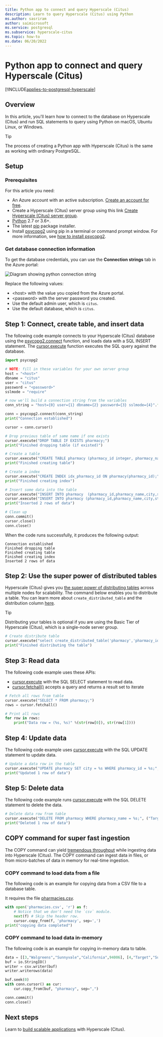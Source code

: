 ```yaml
---
title: Python app to connect and query Hyperscale (Citus)
description: Learn to query Hyperscale (Citus) using Python
ms.author: sasriram
author: saimicrosoft
ms.service: postgresql
ms.subservice: hyperscale-citus
ms.topic: how-to
ms.date: 06/20/2022
---
```


# Python app to connect and query Hyperscale (Citus)

[!INCLUDE[applies-to-postgresql-hyperscale](../includes/applies-to-postgresql-hyperscale.md)]

## Overview

In this article, you'll learn how to connect to the database on Hyperscale (Citus) and run SQL statements to query using Python on macOS, Ubuntu Linux, or Windows.

> [!TIP]
>
> The process of creating a Python app with Hyperscale (Citus) is the same as working with ordinary PostgreSQL.

## Setup

### Prerequisites

For this article you need:

* An Azure account with an active subscription. [Create an account for free](https://azure.microsoft.com/free).
* Create a Hyperscale (Citus) server group using this link [Create Hyperscale (Citus) server group](quickstart-create-portal.md).
* [Python](https://www.python.org/downloads/) 2.7 or 3.6+.
* The latest [pip](https://pip.pypa.io/en/stable/installing/) package installer.
* Install [psycopg2](https://pypi.python.org/pypi/psycopg2-binary/) using pip in a terminal or command prompt window. For more information, see [how to install psycopg2](https://www.psycopg.org/docs/install.html).

### Get database connection information

To get the database credentials, you can use the **Connection strings** tab in the Azure portal:

![Diagram showing python connection string](../media/howto-app-stacks/01-python-connection-string.png)

Replace the following values:

* \<host\> with the value you copied from the Azure portal.
* \<password\> with the server password you created.
* Use the default admin user, which is `citus`.
* Use the default database, which is `citus`.

## Step 1: Connect, create table, and insert data

The following code example connects to your Hyperscale (Citus) database using
the [psycopg2.connect](https://www.psycopg.org/docs/connection.html) function,
and loads data with a SQL INSERT statement.  The
[cursor.execute](https://www.psycopg.org/docs/cursor.html#execute) function
executes the SQL query against the database.

```python
import psycopg2

# NOTE: fill in these variables for your own server group
host = "<host>"
dbname = "citus"
user = "citus"
password = "<password>"
sslmode = "require"

# now we'll build a connection string from the variables
conn_string = "host={0} user={1} dbname={2} password={3} sslmode={4}".format(host, user, dbname, password, sslmode)

conn = psycopg2.connect(conn_string)
print("Connection established")

cursor = conn.cursor()

# Drop previous table of same name if one exists
cursor.execute("DROP TABLE IF EXISTS pharmacy;")
print("Finished dropping table (if existed)")

# Create a table
cursor.execute("CREATE TABLE pharmacy (pharmacy_id integer, pharmacy_name text, city text, state text, zip_code integer);")
print("Finished creating table")

# Create a index
cursor.execute("CREATE INDEX idx_pharmacy_id ON pharmacy(pharmacy_id);")
print("Finished creating index")

# Insert some data into the table
cursor.execute("INSERT INTO pharmacy  (pharmacy_id,pharmacy_name,city,state,zip_code) VALUES (%s, %s, %s, %s,%s);", (1,"Target","Sunnyvale","California",94001))
cursor.execute("INSERT INTO pharmacy (pharmacy_id,pharmacy_name,city,state,zip_code) VALUES (%s, %s, %s, %s,%s);", (2,"CVS","San Francisco","California",94002))
print("Inserted 2 rows of data")

# Clean up
conn.commit()
cursor.close()
conn.close()
```

When the code runs successfully, it produces the following output:

```
Connection established
Finished dropping table
Finished creating table
Finished creating index
Inserted 2 rows of data
```

## Step 2: Use the super power of distributed tables

Hyperscale (Citus) gives you [the super power of distributing tables](overview.md#the-superpower-of-distributed-tables) across multiple nodes for scalability. The command below enables you to distribute a table. You can learn more about `create_distributed_table` and the distribution column [here](howto-build-scalable-apps-concepts.md#distribution-column-also-known-as-shard-key).

> [!TIP]
>
> Distributing your tables is optional if you are using the Basic Tier of Hyperscale (Citus), which is a single-node server group.

```python
# Create distribute table
cursor.execute("select create_distributed_table('pharmacy','pharmacy_id');")
print("Finished distributing the table")
```

## Step 3: Read data

The following code example uses these APIs:

* [cursor.execute](https://www.psycopg.org/docs/cursor.html#execute) with the SQL SELECT statement to read data.
* [cursor.fetchall()](https://www.psycopg.org/docs/cursor.html#cursor.fetchall) accepts a query and returns a result set to iterate

```python
# Fetch all rows from table
cursor.execute("SELECT * FROM pharmacy;")
rows = cursor.fetchall()

# Print all rows
for row in rows:
    print("Data row = (%s, %s)" %(str(row[0]), str(row[1])))
```

## Step 4: Update data

The following code example uses [cursor.execute](https://www.psycopg.org/docs/cursor.html#execute) with the SQL UPDATE statement to update data.

```python
# Update a data row in the table
cursor.execute("UPDATE pharmacy SET city = %s WHERE pharmacy_id = %s;", ("guntur",1))
print("Updated 1 row of data")
```

## Step 5: Delete data

The following code example runs [cursor.execute](https://www.psycopg.org/docs/cursor.html#execute) with the SQL DELETE statement to delete the data.

```python
# Delete data row from table
cursor.execute("DELETE FROM pharmacy WHERE pharmacy_name = %s;", ("Target",))
print("Deleted 1 row of data")
```

## COPY command for super fast ingestion

The COPY command can yield [tremendous throughput](https://www.citusdata.com/blog/2016/06/15/copy-postgresql-distributed-tables) while ingesting data into Hyperscale (Citus). The COPY command can ingest data in files, or from micro-batches of data in memory for real-time ingestion.

### COPY command to load data from a file

The following code is an example for copying data from a CSV file to a database table.

It requires the file [pharmacies.csv](https://download.microsoft.com/download/d/8/d/d8d5673e-7cbf-4e13-b3e9-047b05fc1d46/pharmacies.csv).

```python
with open('pharmacies.csv', 'r') as f:
    # Notice that we don't need the `csv` module.
    next(f) # Skip the header row.
    cursor.copy_from(f, 'pharmacy', sep=',')
print("copying data completed")
```

### COPY command to load data in-memory

The following code is an example for copying in-memory data to table.

```python
data = [[3,"Walgreens","Sunnyvale","California",94006], [4,"Target","Sunnyvale","California",94016]]
buf = io.StringIO()
writer = csv.writer(buf)
writer.writerows(data)

buf.seek(0)
with conn.cursor() as cur:
    cur.copy_from(buf, "pharmacy", sep=",")

conn.commit()
conn.close()
```

## Next steps

Learn to [build scalable applications](howto-build-scalable-apps-overview.md)
with Hyperscale (Citus).
